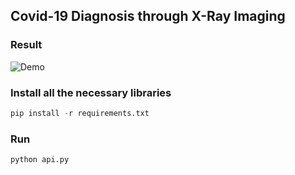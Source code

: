## Covid-19 Diagnosis through X-Ray Imaging

### Result

![Demo](https://i.imgur.com/wDUQiwf.png)

### Install all the necessary libraries
```python
pip install -r requirements.txt
```

### Run
```python
python api.py
```
